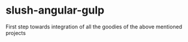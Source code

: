# slush-angular-gulp
First step towards integration of all the goodies of the above mentioned projects 
